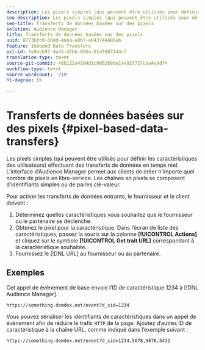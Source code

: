 ```yaml
---
description: Les pixels simples (qui peuvent être utilisés pour définir les caractéristiques des utilisateurs) effectuent des transferts de données en temps réel. L’interface d’Audience Manager permet aux clients de créer n’importe quel nombre de pixels en libre-service. Les chaînes en pixels se composent d’identifiants simples ou de paires clé-valeur.
seo-description: Les pixels simples (qui peuvent être utilisés pour définir les caractéristiques des utilisateurs) effectuent des transferts de données en temps réel. L’interface d’Audience Manager permet aux clients de créer n’importe quel nombre de pixels en libre-service. Les chaînes en pixels se composent d’identifiants simples ou de paires clé-valeur.
seo-title: Transferts de données basées sur des pixels
solution: Audience Manager
title: Transferts de données basées sur des pixels
uuid: 8773bfc0-6b8d-4a6a-a8b7-e043744486ab
feature: Inbound Data Transfers
exl-id: fe9ecb97-4a45-4fbb-855e-01df007144cf
translation-type: tm+mt
source-git-commit: 48b122a4184d1c0662b9de14e92f727caa4a9d74
workflow-type: tm+mt
source-wordcount: '219'
ht-degree: 5%

---
```


# Transferts de données basées sur des pixels {#pixel-based-data-transfers}

Les pixels simples (qui peuvent être utilisés pour définir les caractéristiques des utilisateurs) effectuent des transferts de données en temps réel. L’interface d’Audience Manager permet aux clients de créer n’importe quel nombre de pixels en libre-service. Les chaînes en pixels se composent d’identifiants simples ou de paires clé-valeur.

<!-- c_rt_inbound_pixel_transfers.xml -->

Pour activer les transferts de données entrants, le fournisseur et le client doivent :

1. Déterminez quelles caractéristiques vous souhaitez que le fournisseur ou le partenaire se déclenche.
1. Obtenez le pixel pour la caractéristique. Dans l’écran de liste des caractéristiques, passez la souris sur la colonne **[!UICONTROL Actions]** et cliquez sur le symbole **[!UICONTROL Get trait URL]** correspondant à la caractéristique souhaitée.
1. Fournissez le [!DNL URL] au fournisseur ou au partenaire.

## Exemples

Cet appel de événement de base envoie l’ID de caractéristique 1234 à [!DNL Audience Manager].

```
https://something.demdex.net/event?d_sid=1234
```

Vous pouvez sérialiser les identifiants de caractéristiques dans un appel de événement afin de réduire le trafic `HTTP` de la page. Ajoutez d’autres ID de caractéristique à la chaîne URL, comme indiqué dans l’exemple suivant :

```
https://something.demdex.net/event?d_sid=1234,5678,9876,5432
```

